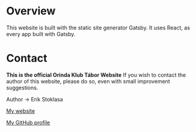 # Overview
This website is built with the static site generator Gatsby. It uses React, as every app built with Gatsby.

# Contact
**This is the official Orinda Klub Tábor Website**
If you wish to contact the author of this website, please do so, even with small improvement suggestions.

Author -> Erik Stoklasa

[My website](https://erikstoklasa.cz)

[My GitHub profile](https://github.com/erikstoklasa)